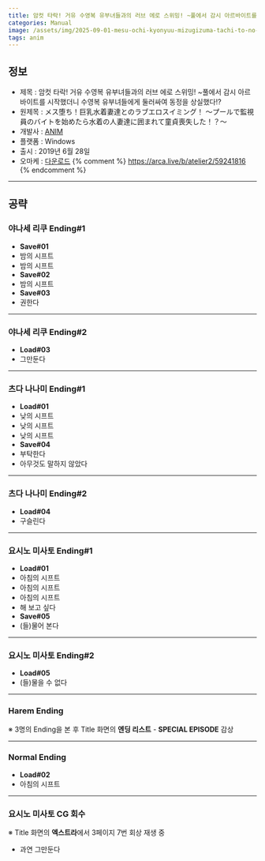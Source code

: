 ```yaml
---
title: 암컷 타락! 거유 수영복 유부녀들과의 러브 에로 스위밍! ~풀에서 감시 아르바이트를 시작했더니 수영복 유부녀들에게 둘러싸여 동정을 상실했다!?~ 공략
categories: Manual
image: /assets/img/2025-09-01-mesu-ochi-kyonyuu-mizugizuma-tachi-to-no-love-ero-swimming-1.jpg
tags: anim
---
```


## 정보

* 제목 : 암컷 타락! 거유 수영복 유부녀들과의 러브 에로 스위밍! ~풀에서 감시 아르바이트를 시작했더니 수영복 유부녀들에게 둘러싸여 동정을 상실했다!?
* 원제목 : メス堕ち！巨乳水着妻達とのラブエロスイミング！ ～プールで監視員のバイトを始めたら水着の人妻達に囲まれて童貞喪失した！？～
* 개발사 : [ANIM](/tags/anim)
* 플랫폼 : Windows
* 출시 : 2019년 6월 28일
* 오마케 : [다운로드](/assets/omake/mesu-ochi-kyonyuu-mizugizuma-tachi-to-no-love-ero-swimming.zip)
{% comment %}
https://arca.live/b/atelier2/59241816
{% endcomment %}

---

## 공략
 
### 야나세 리쿠 Ending#1

* **Save#01**
* 밤의 시프트
* 밤의 시프트
* **Save#02**
* 밤의 시프트
* **Save#03**
* 권한다

---

### 야나세 리쿠 Ending#2

* **Load#03**
* 그만둔다

---

### 츠다 나나미 Ending#1

* **Load#01**
* 낮의 시프트
* 낮의 시프트
* 낮의 시프트
* **Save#04**
* 부탁한다
* 아무것도 말하지 않았다

---

### 츠다 나나미 Ending#2

* **Load#04**
* 구슬린다

---

### 요시노 미사토 Ending#1

* **Load#01**
* 아침의 시프트
* 아침의 시프트
* 아침의 시프트
* 해 보고 싶다
* **Save#05**
* (들)물어 본다

---

### 요시노 미사토 Ending#2

* **Load#05**
* (들)물을 수 없다

---

### Harem Ending

※ 3명의 Ending을 본 후 Title 화면의 **엔딩 리스트** - **SPECIAL EPISODE** 감상  

---

### Normal Ending

* **Load#02**
* 아침의 시프트

---

### 요시노 미사토 CG 회수

※ Title 화면의 **엑스트라**에서 3페이지 7번 회상 재생 중  

* 과연 그만둔다
